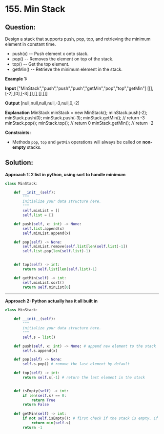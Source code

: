 # 155. Min Stack

  

## Question:




Design a stack that supports push, pop, top, and retrieving the minimum element in constant time.

-   push(x) -- Push element x onto stack.
-   pop() -- Removes the element on top of the stack.
-   top() -- Get the top element.
-   getMin() -- Retrieve the minimum element in the stack.

**Example 1:**

**Input**
["MinStack","push","push","push","getMin","pop","top","getMin"]
[[],[-2],[0],[-3],[],[],[],[]]

**Output**
[null,null,null,null,-3,null,0,-2]

**Explanation**
MinStack minStack = new MinStack();
minStack.push(-2);
minStack.push(0);
minStack.push(-3);
minStack.getMin(); // return -3
minStack.pop();
minStack.top();    // return 0
minStack.getMin(); // return -2

**Constraints:**

-   Methods  `pop`,  `top`  and  `getMin`  operations will always be called on  **non-empty**  stacks.
## Solution:

  

**Approach 1: 2 list in python, using sort to handle minimum**
```python
class MinStack:

    def __init__(self):
        """
        initialize your data structure here.
        """
        self.minList = []
        self.list = []

    def push(self, x: int) -> None:
        self.list.append(x)
        self.minList.append(x)

    def pop(self) -> None:
        self.minList.remove(self.list[len(self.list)-1])
        self.list.pop(len(self.list)-1)
        

    def top(self) -> int:
        return self.list[len(self.list)-1]

    def getMin(self) -> int:
        self.minList.sort()
        return self.minList[0]
```

----------
**Approach 2: Python actually has it all built in**

```python
class MinStack:

    def __init__(self):
        """
        initialize your data structure here.
        """
        self.s = list()

    def push(self, x: int) -> None: # append new element to the stack
        self.s.append(x)

    def pop(self) -> None:
        self.s.pop() # remove the last element by default

    def top(self) -> int:
        return self.s[-1] # return the last element in the stack
        

    def isEmpty(self) -> int:
        if len(self.s) == 0:
            return True
        return False
    
    def getMin(self) -> int:
        if not self.isEmpty(): # first check if the stack is empty, if not then we proceed
            return min(self.s)
        return -1
```